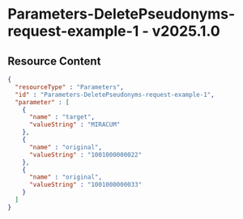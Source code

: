 # Parameters-DeletePseudonyms-request-example-1 - v2025.1.0



## Resource Content

```json
{
  "resourceType" : "Parameters",
  "id" : "Parameters-DeletePseudonyms-request-example-1",
  "parameter" : [
    {
      "name" : "target",
      "valueString" : "MIRACUM"
    },
    {
      "name" : "original",
      "valueString" : "1001000000022"
    },
    {
      "name" : "original",
      "valueString" : "1001000000033"
    }
  ]
}

```
